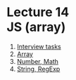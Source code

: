 <h1>
    Lecture 14<br>
    <b>JS</b> (array)
</h1>

<ol>
    <li>
        <a href="01.md">Interview tasks</a>
    </li>
    <li>
        <a href="02.md">Array</a>
    </li>
    <li>
        <a href="./03.md">Number, Math</a>
    </li>
    <li>
        <a href="./04.md">String, RegExp</a>
    </li>
</ol>
